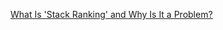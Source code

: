 
[What Is 'Stack Ranking' and Why Is It a Problem?](https://lattice.com/library/what-is-stack-ranking-and-why-is-it-a-problem)
